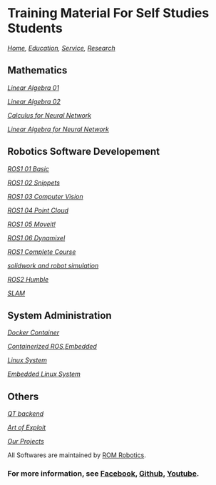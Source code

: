 # Training Material For Self Studies Students
*[Home](./README.md),  [Education](./education.md),  [Service](https://romrobots.com),  [Research](https://www.facebook.com/profile.php?id=100089316612691&mibextid=ZbWKwL
)*

## Mathematics
*[Linear Algebra 01](https://www.youtube.com/watch?v=GZ7bXSdt1IM&list=PLW0xjGvRlZE7yBF1oOaWMLUCSjyt0rzQq)*

*[Linear Algebra 02](https://www.youtube.com/watch?v=fssUJr30gX8&list=PLW0xjGvRlZE40TxtTcy8PdMtKtyTvKflh)*

*[Calculus for Neural Network](https://www.youtube.com/watch?v=fSGn_R5p1mQ&list=PLW0xjGvRlZE7hqkPRFSvnJWZCf5d5Xcvo)*

*[Linear Algebra for Neural Network](https://www.youtube.com/watch?v=V46fUm4rBdw&list=PLW0xjGvRlZE6hALMsGFCsDLRK2vAQ9fs7)*

## Robotics Software Developement

*[ROS1 01 Basic](https://www.youtube.com/watch?v=0YOZqPAhv_A&list=PLW0xjGvRlZE40bEtrT3Re4sv5od1sO9OM)*

*[ROS1 02 Snippets](https://www.youtube.com/watch?v=iAQreB_HhCc&list=PLW0xjGvRlZE6FKhVyv3O5PwmDItaoR-nX)*

*[ROS1 03 Computer Vision](https://www.youtube.com/watch?v=IxVmOu2rFCs&list=PLW0xjGvRlZE4fK5ucTAyUoU3BeBBgfJYV)*

*[ROS1 04 Point Cloud](https://www.youtube.com/watch?v=PDA36TBzj6M&list=PLW0xjGvRlZE6V3siHttZmCgRSL-uCTV6f)*

*[ROS1 05 Moveit!](https://www.youtube.com/watch?v=eD8CqIKtPLE&list=PLW0xjGvRlZE7q5zSDQQS9YG5Hs29uNB2e)*

*[ROS1 06 Dynamixel](https://www.youtube.com/watch?v=zU8WKWFtUiU&list=PLW0xjGvRlZE5Ri_6rfKkwpRTrA8rmNj93)*

*[ROS1 Complete Course](https://www.youtube.com/watch?v=FIe6yZtiHGE&list=PLW0xjGvRlZE4BjsjVU_WARVM7ezl5J6yc)*

*[solidwork and  robot simulation](https://www.youtube.com/watch?v=Xx0UxCZUNDo&list=PLW0xjGvRlZE6kFQgddDQu1Bae8GS7JSUN)*

*[ROS2 Humble](https://www.youtube.com/watch?v=ciXdZhIDwuo&list=PLW0xjGvRlZE4hnNKbxuZEdpOKYut1X_WA)*

*[SLAM](https://www.youtube.com/watch?v=FqwJCd3b9rQ&list=PLW0xjGvRlZE6U_KJBUxL4DK_FZVDdAFei)*

## System Administration
*[Docker Container](https://www.youtube.com/watch?v=zvKChDVKpng&list=PLW0xjGvRlZE6ZJBUfYXnV4DGksMUMm8Xs)*

*[Containerized ROS,Embedded](https://www.youtube.com/watch?v=YEoTBL4FA3U&list=PLW0xjGvRlZE5Sxeg6fs0v5GKXZv4A7YvH)*

*[Linux System](https://www.youtube.com/watch?v=abZNOu6HYOM&list=PLW0xjGvRlZE7xTirF-FalKteuDgcFmkB9)*

*[Embedded Linux System](https://www.youtube.com/watch?v=3OL1p5YtW1M&list=PLW0xjGvRlZE4wq5-d7vUerryhQyp4YjyF)*


## Others
*[QT backend](https://www.youtube.com/watch?v=ao4OcOB2jwI&list=PLW0xjGvRlZE5iYvpfPVr2wylQTu4jDks9)*

*[Art of Exploit](https://www.youtube.com/watch?v=mki4MuXgb5g&list=PLW0xjGvRlZE5qXtgJzU32Z2ckVztXqZYu)*

*[Our Projects](https://www.youtube.com/watch?v=iTVKuR4HmAk&list=PLW0xjGvRlZE45PsrZTfz8HqRfZinnxvIX)*


All Softwares are maintained by [ROM Robotics](https://romrobots.com).

### For more information, see [Facebook](https://www.facebook.com/profile.php?id=100089316612691&mibextid=ZbWKwL), [Github](https://github.com/ROM-robotics), [Youtube](https://www.youtube.com/@ROMROBOTICS).
